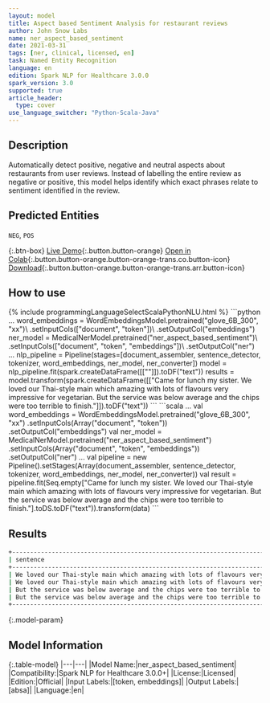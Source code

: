 ```yaml
---
layout: model
title: Aspect based Sentiment Analysis for restaurant reviews
author: John Snow Labs
name: ner_aspect_based_sentiment
date: 2021-03-31
tags: [ner, clinical, licensed, en]
task: Named Entity Recognition
language: en
edition: Spark NLP for Healthcare 3.0.0
spark_version: 3.0
supported: true
article_header:
  type: cover
use_language_switcher: "Python-Scala-Java"
---
```


## Description

Automatically detect positive, negative and neutral aspects about restaurants from user reviews. Instead of labelling the entire review as negative or positive, this model helps identify which exact phrases relate to sentiment identified in the review.

## Predicted Entities

`NEG`, `POS`

{:.btn-box}
[Live Demo](https://demo.johnsnowlabs.com/public/ASPECT_BASED_SENTIMENT_RESTAURANT/){:.button.button-orange}
[Open in Colab](https://colab.research.google.com/github/JohnSnowLabs/spark-nlp-workshop/blob/master/tutorials/Certification_Trainings/Healthcare/1.Clinical_Named_Entity_Recognition_Model.ipynb){:.button.button-orange.button-orange-trans.co.button-icon}
[Download](https://s3.amazonaws.com/auxdata.johnsnowlabs.com/clinical/models/ner_aspect_based_sentiment_en_3.0.0_3.0_1617209723737.zip){:.button.button-orange.button-orange-trans.arr.button-icon}

## How to use



<div class="tabs-box" markdown="1">
{% include programmingLanguageSelectScalaPythonNLU.html %}
```python
...
word_embeddings = WordEmbeddingsModel.pretrained("glove_6B_300", "xx")\
    .setInputCols(["document", "token"])\
    .setOutputCol("embeddings")
ner_model = MedicalNerModel.pretrained("ner_aspect_based_sentiment")\
    .setInputCols(["document", "token", "embeddings"])\
    .setOutputCol("ner")
...
nlp_pipeline = Pipeline(stages=[document_assembler, sentence_detector, tokenizer, word_embeddings, ner_model, ner_converter])
model = nlp_pipeline.fit(spark.createDataFrame([[""]]).toDF("text"))
results = model.transform(spark.createDataFrame([["Came for lunch my sister. We loved our Thai-style main which amazing with lots of flavours very impressive for vegetarian. But the service was below average and the chips were too terrible to finish."]]).toDF("text"))
```
```scala
...
val word_embeddings = WordEmbeddingsModel.pretrained("glove_6B_300", "xx")
    .setInputCols(Array("document", "token"))
    .setOutputCol("embeddings")
val ner_model = MedicalNerModel.pretrained("ner_aspect_based_sentiment")
    .setInputCols(Array("document", "token", "embeddings"))
    .setOutputCol("ner")
...
val pipeline = new Pipeline().setStages(Array(document_assembler, sentence_detector, tokenizer, word_embeddings, ner_model, ner_converter))
val result = pipeline.fit(Seq.empty["Came for lunch my sister. We loved our Thai-style main which amazing with lots of flavours very impressive for vegetarian. But the service was below average and the chips were too terrible to finish."].toDS.toDF("text")).transform(data)
```
</div>

## Results

```bash
+----------------------------------------------------------------------------------------------------+-------------------+-----------+
| sentence                                                                                           | aspect            | sentiment |
+----------------------------------------------------------------------------------------------------+-------------------+-----------+
| We loved our Thai-style main which amazing with lots of flavours very impressive for vegetarian.   | Thai-style main   | positive  |
| We loved our Thai-style main which amazing with lots of flavours very impressive for vegetarian.   | lots of flavours  | positive  |
| But the service was below average and the chips were too terrible to finish.                       | service           | negative  |
| But the service was below average and the chips were too terrible to finish.                       | chips             | negative  |
+----------------------------------------------------------------------------------------------------+-------------------+-----------+
```

{:.model-param}
## Model Information

{:.table-model}
|---|---|
|Model Name:|ner_aspect_based_sentiment|
|Compatibility:|Spark NLP for Healthcare 3.0.0+|
|License:|Licensed|
|Edition:|Official|
|Input Labels:|[token, embeddings]|
|Output Labels:|[absa]|
|Language:|en|